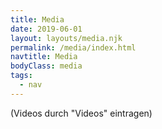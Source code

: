```yaml
---
title: Media
date: 2019-06-01
layout: layouts/media.njk
permalink: /media/index.html
navtitle: Media
bodyClass: media
tags:
  - nav
---
```

(Videos durch "Videos" eintragen)